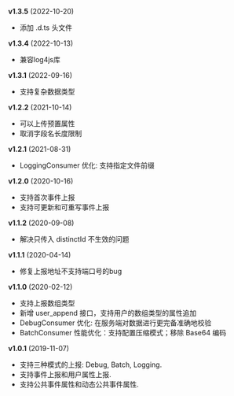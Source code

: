 **v1.3.5** (2022-10-20)
- 添加 .d.ts 头文件

**v1.3.4** (2022-10-13)
- 兼容log4js库

**v1.3.1** (2022-09-16)
- 支持复杂数据类型

**v1.2.2** (2021-10-14)
- 可以上传预置属性
- 取消字段名长度限制

**v1.2.1** (2021-08-31)
- LoggingConsumer 优化: 支持指定文件前缀

**v1.2.0** (2020-10-16)
- 支持首次事件上报
- 支持可更新和可重写事件上报

**v1.1.2** (2020-09-08)
- 解决只传入 distinctId 不生效的问题

**v1.1.1** (2020-04-14)
- 修复上报地址不支持端口号的bug

**v1.1.0** (2020-02-12)
- 支持上报数组类型
- 新增 user_append 接口，支持用户的数组类型的属性追加
- DebugConsumer 优化: 在服务端对数据进行更完备准确地校验
- BatchConsumer 性能优化：支持配置压缩模式；移除 Base64 编码

**v1.0.1** (2019-11-07)
- 支持三种模式的上报: Debug, Batch, Logging.
- 支持事件上报和用户属性上报.
- 支持公共事件属性和动态公共事件属性.
